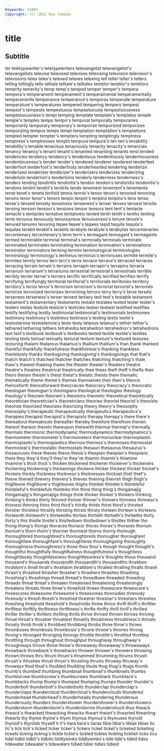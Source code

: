 ```yaml
---
Keywords: 23485
Copyright: (C) 2022 Ryu Yamada
---
```



# title

## Subtitle
ter teletypewriter's teletypewriters televangelist
televangelist's televangelists televise televised televises televising television television's televisions telex
telex's telexed telexes telexing tell teller teller's tellers telling tellingly
tells telltale telltale's telltales temblor temblor's temblors temerity temerity's temp
temp's temped temper temper's tempera tempera's temperament temperament's temperamental temperamentally
temperaments temperance temperance's temperas temperate temperature temperature's temperatures tempered tempering
tempers tempest tempest's tempests tempestuous tempestuously tempestuousness tempestuousness's tempi temping
template template's templates temple temple's temples tempo tempo's temporal temporally
temporaries temporarily temporary temporary's temporize temporized temporizes temporizing tempos temps
tempt temptation temptation's temptations tempted tempter tempter's tempters tempting temptingly
temptress temptress's temptresses tempts tempura tempura's ten ten's tenability tenability's
tenable tenacious tenaciously tenacity tenacity's tenancies tenancy tenancy's tenant tenant's
tenanted tenanting tenants tend tended tendencies tendency tendency's tendentious tendentiously
tendentiousness tendentiousness's tender tender's tendered tenderer tenderest tenderfeet tenderfoot tenderfoot's
tenderfoots tenderhearted tendering tenderize tenderized tenderizer tenderizer's tenderizers tenderizes tenderizing
tenderloin tenderloin's tenderloins tenderly tenderness tenderness's tenders tending tendinitis tendinitis's
tendon tendon's tendonitis tendonitis's tendons tendril tendril's tendrils tends tenement
tenement's tenements tenet tenet's tenets tenfold tennis tennis's tenon tenon's
tenoned tenoning tenons tenor tenor's tenors tenpin tenpin's tenpins tenpins's
tens tense tense's tensed tensely tenseness tenseness's tenser tenses tensest
tensile tensing tension tension's tensions tensor tensors tent tent's tentacle
tentacle's tentacles tentative tentatively tented tenth tenth's tenths tenting tents
tenuous tenuously tenuousness tenuousness's tenure tenure's tenured tenures tenuring tepee
tepee's tepees tepid tequila tequila's tequilas terabit terabit's terabits terabyte
terabyte's terabytes tercentenaries tercentenary tercentenary's term term's termagant termagant's termagants
termed terminable terminal terminal's terminally terminals terminate terminated terminates terminating
termination termination's terminations terminator terminators terming termini terminological terminologies terminology
terminology's terminus terminus's terminuses termite termite's termites termly terms tern
tern's terns terrace terrace's terraced terraces terracing terrain terrain's terrains
terrapin terrapin's terrapins terraria terrarium terrarium's terrariums terrestrial terrestrial's terrestrials
terrible terribly terrier terrier's terriers terrific terrifically terrified terrifies terrify
terrifying terrifyingly territorial territorial's territorials territories territory territory's terror terror's
terrorism terrorism's terrorist terrorist's terrorists terrorize terrorized terrorizes terrorizing terrors
terry terry's terse tersely terseness terseness's terser tersest tertiary test
test's testable testament testament's testamentary testaments testate testates tested tester
tester's testers testes testicle testicle's testicles testier testiest testified testifies
testify testifying testily testimonial testimonial's testimonials testimonies testimony testimony's testiness
testiness's testing testis testis's testosterone testosterone's tests testy tetanus tetanus's
tether tether's tethered tethering tethers tetrahedra tetrahedron tetrahedron's tetrahedrons text
text's textbook textbook's textbooks texted textile textile's textiles texting texts
textual textually textural texture texture's textured textures texturing thalami thalamus
thalamus's thallium thallium's than thank thanked thankful thankfully thankfulness thankfulness's
thanking thankless thanklessly thanks thanksgiving thanksgiving's thanksgivings that that's thatch
thatch's thatched thatcher thatches thatching thatching's thaw thaw's thawed thawing
thaws the theater theater's theaters theatre theatre's theatres theatrical theatrically
thee thees theft theft's thefts their theirs theism theism's theist
theist's theistic theists them thematic thematically theme theme's themes themselves
then then's thence thenceforth thenceforward theocracies theocracy theocracy's theocratic theologian
theologian's theologians theological theologies theology theology's theorem theorem's theorems theoretic
theoretical theoretically theoretician theoretician's theoreticians theories theorist theorist's theorists theorize
theorized theorizes theorizing theory theory's theosophy theosophy's therapeutic therapeutically therapeutics
therapeutics's therapies therapist therapist's therapists therapy therapy's there there's thereabout
thereabouts thereafter thereby therefore therefrom therein thereof thereon thereto thereupon
therewith thermal thermal's thermally thermals thermionic thermodynamic thermodynamics thermodynamics's thermometer
thermometer's thermometers thermonuclear thermoplastic thermoplastic's thermoplastics thermos thermos's thermoses thermostat
thermostat's thermostatic thermostats thesauri thesaurus thesaurus's thesauruses these theses thesis
thesis's thespian thespian's thespians theta they they'd they'll they're they've
thiamin thiamin's thiamine thiamine's thick thick's thicken thickened thickener thickener's
thickeners thickening thickening's thickenings thickens thicker thickest thicket thicket's thickets
thickly thickness thickness's thicknesses thickset thief thief's thieve thieved thievery
thievery's thieves thieving thievish thigh thigh's thighbone thighbone's thighbones thighs
thimble thimble's thimbleful thimbleful's thimblefuls thimbles thin thine thing thing's
thingamajig thingamajig's thingamajigs things think thinker thinker's thinkers thinking thinking's
thinks thinly thinned thinner thinner's thinners thinness thinness's thinnest thinning
thins third third's thirdly thirds thirst thirst's thirsted thirstier thirstiest
thirstily thirsting thirsts thirsty thirteen thirteen's thirteens thirteenth thirteenth's thirteenths
thirties thirtieth thirtieth's thirtieths thirty thirty's this thistle thistle's thistledown
thistledown's thistles thither tho thong thong's thongs thoraces thoracic thorax
thorax's thoraxes thorium thorium's thorn thorn's thornier thorniest thorns thorny
thorough thoroughbred thoroughbred's thoroughbreds thorougher thoroughest thoroughfare thoroughfare's thoroughfares thoroughgoing
thoroughly thoroughness thoroughness's those thou thou's though thought thought's thoughtful
thoughtfully thoughtfulness thoughtfulness's thoughtless thoughtlessly thoughtlessness thoughtlessness's thoughts thous thousand
thousand's thousands thousandth thousandth's thousandths thraldom thraldom's thrall thrall's thralldom
thralldom's thralled thralling thralls thrash thrash's thrashed thrasher thrasher's thrashers
thrashes thrashing thrashing's thrashings thread thread's threadbare threaded threading threads
threat threat's threaten threatened threatening threateningly threatens threats three three's
threefold threes threescore threescore's threescores threesome threesome's threesomes threnodies threnody
threnody's thresh thresh's threshed thresher thresher's threshers threshes threshing threshold
threshold's thresholds threw thrice thrift thrift's thriftier thriftiest thriftily thriftiness
thriftiness's thrifts thrifty thrill thrill's thrilled thriller thriller's thrillers thrilling
thrills thrive thrived thriven thrives thriving throat throat's throatier throatiest
throatily throatiness throatiness's throats throaty throb throb's throbbed throbbing throbs
throe throe's throes thromboses thrombosis thrombosis's throne throne's thrones throng
throng's thronged thronging throngs throttle throttle's throttled throttles throttling through
throughout throughput throughway throughway's throughways throve throw throw's throwaway throwaway's
throwaways throwback throwback's throwbacks thrower thrower's throwers throwing thrown throws
thru thrum thrum's thrummed thrumming thrums thrush thrush's thrushes thrust
thrust's thrusting thrusts thruway thruway's thruways thud thud's thudded thudding
thuds thug thug's thugs thumb thumb's thumbed thumbing thumbnail thumbnail's
thumbnails thumbs thumbscrew thumbscrew's thumbscrews thumbtack thumbtack's thumbtacks thump thump's
thumped thumping thumps thunder thunder's thunderbolt thunderbolt's thunderbolts thunderclap thunderclap's
thunderclaps thundercloud thundercloud's thunderclouds thundered thunderhead thunderhead's thunderheads thundering thunderous
thunderously thunders thundershower thundershower's thundershowers thunderstorm thunderstorm's thunderstorms thunderstruck thus
thwack thwack's thwacked thwacking thwacks thwart thwart's thwarted thwarting thwarts
thy thyme thyme's thymi thymus thymus's thymuses thyroid thyroid's thyroids
thyself ti ti's tiara tiara's tiaras tibia tibia's tibiae tibias
tic tic's tick tick's ticked ticker ticker's tickers ticket ticket's
ticketed ticketing tickets ticking ticking's tickle tickle's tickled tickles tickling
ticklish ticks tics tidal tidbit tidbit's tidbits tiddlywinks tiddlywinks's tide
tide's tided tides tidewater tidewater's tidewaters tidied tidier tidies tidiest
